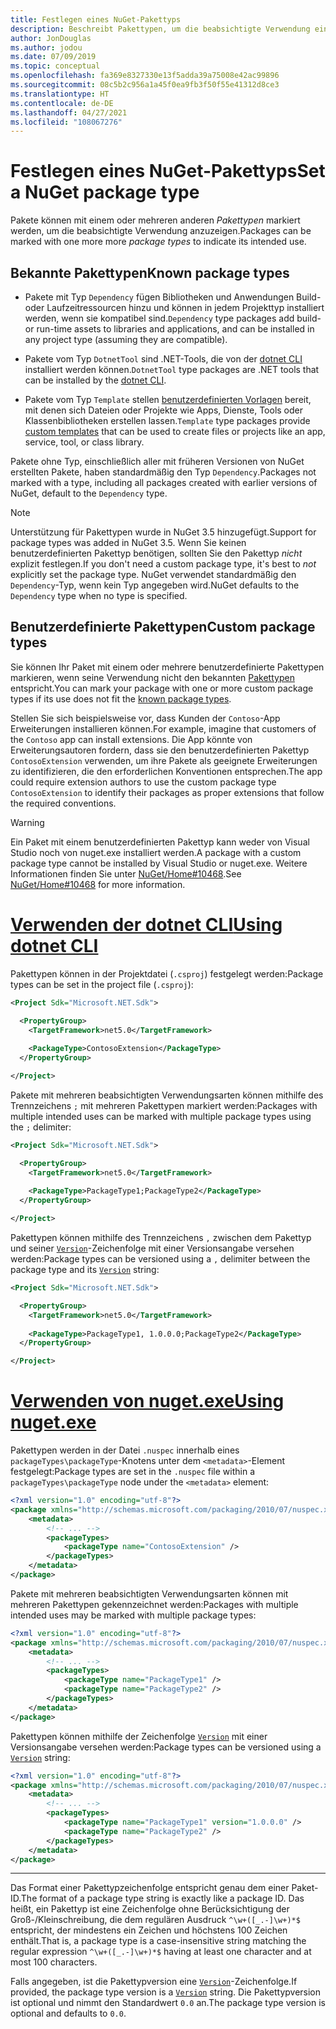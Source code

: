 ```yaml
---
title: Festlegen eines NuGet-Pakettyps
description: Beschreibt Pakettypen, um die beabsichtigte Verwendung eines Pakets anzugeben.
author: JonDouglas
ms.author: jodou
ms.date: 07/09/2019
ms.topic: conceptual
ms.openlocfilehash: fa369e8327330e13f5adda39a75008e42ac99896
ms.sourcegitcommit: 08c5b2c956a1a45f0ea9fb3f50f55e41312d8ce3
ms.translationtype: HT
ms.contentlocale: de-DE
ms.lasthandoff: 04/27/2021
ms.locfileid: "108067276"
---
```

# <a name="set-a-nuget-package-type"></a><span data-ttu-id="51818-103">Festlegen eines NuGet-Pakettyps</span><span class="sxs-lookup"><span data-stu-id="51818-103">Set a NuGet package type</span></span>

<span data-ttu-id="51818-104">Pakete können mit einem oder mehreren anderen *Pakettypen* markiert werden, um die beabsichtigte Verwendung anzuzeigen.</span><span class="sxs-lookup"><span data-stu-id="51818-104">Packages can be marked with one more more *package types* to indicate its intended use.</span></span>

## <a name="known-package-types"></a><span data-ttu-id="51818-105">Bekannte Pakettypen</span><span class="sxs-lookup"><span data-stu-id="51818-105">Known package types</span></span>

- <span data-ttu-id="51818-106">Pakete mit Typ `Dependency` fügen Bibliotheken und Anwendungen Build- oder Laufzeitressourcen hinzu und können in jedem Projekttyp installiert werden, wenn sie kompatibel sind.</span><span class="sxs-lookup"><span data-stu-id="51818-106">`Dependency` type packages add build- or run-time assets to libraries and applications, and can be installed in any project type (assuming they are compatible).</span></span>

- <span data-ttu-id="51818-107">Pakete vom Typ `DotnetTool` sind .NET-Tools, die von der [dotnet CLI](/dotnet/articles/core/tools/index) installiert werden können.</span><span class="sxs-lookup"><span data-stu-id="51818-107">`DotnetTool` type packages are .NET tools that can be installed by the [dotnet CLI](/dotnet/articles/core/tools/index).</span></span>

- <span data-ttu-id="51818-108">Pakete vom Typ `Template` stellen [benutzerdefinierten Vorlagen](/dotnet/core/tools/custom-templates) bereit, mit denen sich Dateien oder Projekte wie Apps, Dienste, Tools oder Klassenbibliotheken erstellen lassen.</span><span class="sxs-lookup"><span data-stu-id="51818-108">`Template` type packages provide [custom templates](/dotnet/core/tools/custom-templates) that can be used to create files or projects like an app, service, tool, or class library.</span></span>

<span data-ttu-id="51818-109">Pakete ohne Typ, einschließlich aller mit früheren Versionen von NuGet erstellten Pakete, haben standardmäßig den Typ `Dependency`.</span><span class="sxs-lookup"><span data-stu-id="51818-109">Packages not marked with a type, including all packages created with earlier versions of NuGet, default to the `Dependency` type.</span></span>

> [!NOTE]
> <span data-ttu-id="51818-110">Unterstützung für Pakettypen wurde in NuGet 3.5 hinzugefügt.</span><span class="sxs-lookup"><span data-stu-id="51818-110">Support for package types was added in NuGet 3.5.</span></span>
> <span data-ttu-id="51818-111">Wenn Sie keinen benutzerdefinierten Pakettyp benötigen, sollten Sie den Pakettyp *nicht* explizit festlegen.</span><span class="sxs-lookup"><span data-stu-id="51818-111">If you don't need a custom package type, it's best to *not* explicitly set the package type.</span></span>
> <span data-ttu-id="51818-112">NuGet verwendet standardmäßig den `Dependency`-Typ, wenn kein Typ angegeben wird.</span><span class="sxs-lookup"><span data-stu-id="51818-112">NuGet defaults to the `Dependency` type when no type is specified.</span></span>

## <a name="custom-package-types"></a><span data-ttu-id="51818-113">Benutzerdefinierte Pakettypen</span><span class="sxs-lookup"><span data-stu-id="51818-113">Custom package types</span></span>

<span data-ttu-id="51818-114">Sie können Ihr Paket mit einem oder mehrere benutzerdefinierte Pakettypen markieren, wenn seine Verwendung nicht den bekannten [Pakettypen](#known-package-types) entspricht.</span><span class="sxs-lookup"><span data-stu-id="51818-114">You can mark your package with one or more custom package types if its use does not fit the [known package types](#known-package-types).</span></span>

<span data-ttu-id="51818-115">Stellen Sie sich beispielsweise vor, dass Kunden der `Contoso`-App Erweiterungen installieren können.</span><span class="sxs-lookup"><span data-stu-id="51818-115">For example, imagine that customers of the `Contoso` app can install extensions.</span></span> <span data-ttu-id="51818-116">Die App könnte von Erweiterungsautoren fordern, dass sie den benutzerdefinierten Pakettyp `ContosoExtension` verwenden, um ihre Pakete als geeignete Erweiterungen zu identifizieren, die den erforderlichen Konventionen entsprechen.</span><span class="sxs-lookup"><span data-stu-id="51818-116">The app could require extension authors to use the custom package type `ContosoExtension` to identify their packages as proper extensions that follow the required conventions.</span></span>

> [!WARNING]
> <span data-ttu-id="51818-117">Ein Paket mit einem benutzerdefinierten Pakettyp kann weder von Visual Studio noch von nuget.exe installiert werden.</span><span class="sxs-lookup"><span data-stu-id="51818-117">A package with a custom package type cannot be installed by Visual Studio or nuget.exe.</span></span> <span data-ttu-id="51818-118">Weitere Informationen finden Sie unter [NuGet/Home#10468](https://github.com/NuGet/Home/issues/10468).</span><span class="sxs-lookup"><span data-stu-id="51818-118">See [NuGet/Home#10468](https://github.com/NuGet/Home/issues/10468) for more information.</span></span>

# <a name="using-dotnet-cli"></a>[<span data-ttu-id="51818-119">Verwenden der dotnet CLI</span><span class="sxs-lookup"><span data-stu-id="51818-119">Using dotnet CLI</span></span>](#tab/dotnet)

<span data-ttu-id="51818-120">Pakettypen können in der Projektdatei (`.csproj`) festgelegt werden:</span><span class="sxs-lookup"><span data-stu-id="51818-120">Package types can be set in the project file (`.csproj`):</span></span>

```xml
<Project Sdk="Microsoft.NET.Sdk">

  <PropertyGroup>
    <TargetFramework>net5.0</TargetFramework>
    
    <PackageType>ContosoExtension</PackageType>
  </PropertyGroup>

</Project>
```

<span data-ttu-id="51818-121">Pakete mit mehreren beabsichtigten Verwendungsarten können mithilfe des Trennzeichens `;` mit mehreren Pakettypen markiert werden:</span><span class="sxs-lookup"><span data-stu-id="51818-121">Packages with multiple intended uses can be marked with multiple package types using the `;` delimiter:</span></span>

```xml
<Project Sdk="Microsoft.NET.Sdk">

  <PropertyGroup>
    <TargetFramework>net5.0</TargetFramework>
    
    <PackageType>PackageType1;PackageType2</PackageType>
  </PropertyGroup>

</Project>
```

<span data-ttu-id="51818-122">Pakettypen können mithilfe des Trennzeichens `,` zwischen dem Pakettyp und seiner [`Version`](/dotnet/api/system.version)-Zeichenfolge mit einer Versionsangabe versehen werden:</span><span class="sxs-lookup"><span data-stu-id="51818-122">Package types can be versioned using a `,` delimiter between the package type and its [`Version`](/dotnet/api/system.version) string:</span></span>

```xml
<Project Sdk="Microsoft.NET.Sdk">

  <PropertyGroup>
    <TargetFramework>net5.0</TargetFramework>
    
    <PackageType>PackageType1, 1.0.0.0;PackageType2</PackageType>
  </PropertyGroup>

</Project>
```

# <a name="using-nugetexe"></a>[<span data-ttu-id="51818-123">Verwenden von nuget.exe</span><span class="sxs-lookup"><span data-stu-id="51818-123">Using nuget.exe</span></span>](#tab/nugetexe)

<span data-ttu-id="51818-124">Pakettypen werden in der Datei `.nuspec` innerhalb eines `packageTypes\packageType`-Knotens unter dem `<metadata>`-Element festgelegt:</span><span class="sxs-lookup"><span data-stu-id="51818-124">Package types are set in the `.nuspec` file within a `packageTypes\packageType` node under the `<metadata>` element:</span></span>

```xml
<?xml version="1.0" encoding="utf-8"?>
<package xmlns="http://schemas.microsoft.com/packaging/2010/07/nuspec.xsd">
    <metadata>
        <!-- ... -->
        <packageTypes>
            <packageType name="ContosoExtension" />
        </packageTypes>
    </metadata>
</package>
```

<span data-ttu-id="51818-125">Pakete mit mehreren beabsichtigten Verwendungsarten können mit mehreren Pakettypen gekennzeichnet werden:</span><span class="sxs-lookup"><span data-stu-id="51818-125">Packages with multiple intended uses may be marked with multiple package types:</span></span>

```xml
<?xml version="1.0" encoding="utf-8"?>
<package xmlns="http://schemas.microsoft.com/packaging/2010/07/nuspec.xsd">
    <metadata>
        <!-- ... -->
        <packageTypes>
            <packageType name="PackageType1" />
            <packageType name="PackageType2" />
        </packageTypes>
    </metadata>
</package>
```

<span data-ttu-id="51818-126">Pakettypen können mithilfe der Zeichenfolge [`Version`](/dotnet/api/system.version) mit einer Versionsangabe versehen werden:</span><span class="sxs-lookup"><span data-stu-id="51818-126">Package types can be versioned using a [`Version`](/dotnet/api/system.version) string:</span></span>

```xml
<?xml version="1.0" encoding="utf-8"?>
<package xmlns="http://schemas.microsoft.com/packaging/2010/07/nuspec.xsd">
    <metadata>
        <!-- ... -->
        <packageTypes>
            <packageType name="PackageType1" version="1.0.0.0" />
            <packageType name="PackageType2" />
        </packageTypes>
    </metadata>
</package>
```

---

<span data-ttu-id="51818-127">Das Format einer Pakettypzeichenfolge entspricht genau dem einer Paket-ID.</span><span class="sxs-lookup"><span data-stu-id="51818-127">The format of a package type string is exactly like a package ID.</span></span> <span data-ttu-id="51818-128">Das heißt, ein Pakettyp ist eine Zeichenfolge ohne Berücksichtigung der Groß-/Kleinschreibung, die dem regulären Ausdruck `^\w+([_.-]\w+)*$` entspricht, der mindestens ein Zeichen und höchstens 100 Zeichen enthält.</span><span class="sxs-lookup"><span data-stu-id="51818-128">That is, a package type is a case-insensitive string matching the regular expression `^\w+([_.-]\w+)*$` having at least one character and at most 100 characters.</span></span>

<span data-ttu-id="51818-129">Falls angegeben, ist die Pakettypversion eine [`Version`](/dotnet/api/system.version)-Zeichenfolge.</span><span class="sxs-lookup"><span data-stu-id="51818-129">If provided, the package type version is a [`Version`](/dotnet/api/system.version) string.</span></span> <span data-ttu-id="51818-130">Die Pakettypversion ist optional und nimmt den Standardwert `0.0` an.</span><span class="sxs-lookup"><span data-stu-id="51818-130">The package type version is optional and defaults to `0.0`.</span></span>
